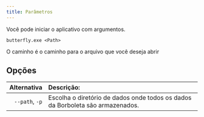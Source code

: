 ```yaml
---
title: Parâmetros
---
```


Você pode iniciar o aplicativo com argumentos.

`butterfly.exe <Path>`

O caminho é o caminho para o arquivo que você deseja abrir

## Opções

|    Alternativa | Descrição:                                                                     |
| -------------: | :--------------------------------------------------------------------------------------------- |
| `--path`, `-p` | Escolha o diretório de dados onde todos os dados da Borboleta são armazenados. |
